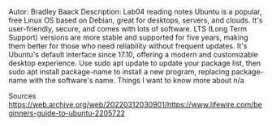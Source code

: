Autor: Bradley Baack
Description: Lab04 reading notes
Ubuntu is a popular, free Linux OS based on Debian, great for desktops, servers, and clouds. It's user-friendly, secure, and comes with lots of software.
LTS (Long Term Support) versions are more stable and supported for five years, making them better for those who need reliability without frequent updates.
It's Ubuntu's default interface since 17.10, offering a modern and customizable desktop experience.
Use sudo apt update to update your package list, then sudo apt install package-name to install a new program, replacing package-name with the software's name.
Things I want to know more about
n/a

Sources https://web.archive.org/web/20220312030901/https://www.lifewire.com/beginners-guide-to-ubuntu-2205722
